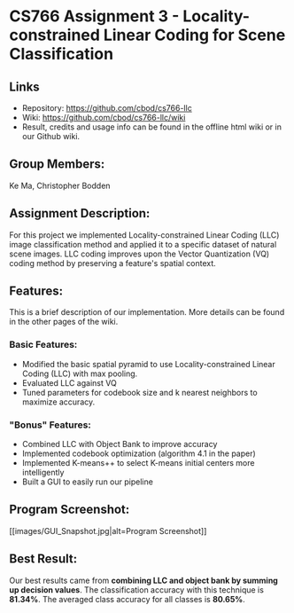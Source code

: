 # CS766 Assignment 3 - Locality-constrained Linear Coding for Scene Classification

## Links
* Repository: <https://github.com/cbod/cs766-llc>
* Wiki: <https://github.com/cbod/cs766-llc/wiki>
* Result, credits and usage info can be found in the offline html wiki or in our Github wiki.

## Group Members:
Ke Ma, Christopher Bodden

## Assignment Description:
For this project we implemented Locality-constrained Linear Coding (LLC) image classification method and applied it to a specific dataset of natural scene images. LLC coding improves upon the Vector Quantization (VQ) coding method by preserving a feature's spatial context.

## Features:
This is a brief description of our implementation. More details can be found in the other pages of the wiki.

### Basic Features:
* Modified the basic spatial pyramid to use Locality-constrained Linear Coding (LLC) with max pooling.
* Evaluated LLC against VQ
* Tuned parameters for codebook size and k nearest neighbors to maximize accuracy.

### "Bonus" Features:
* Combined LLC with Object Bank to improve accuracy
* Implemented codebook optimization (algorithm 4.1 in the paper)
* Implemented K-means++ to select K-means initial centers more intelligently
* Built a GUI to easily run our pipeline

## Program Screenshot:
[[images/GUI_Snapshot.jpg|alt=Program Screenshot]]

## Best Result:
Our best results came from **combining LLC and object bank by summing up decision values**. The classification accuracy with this technique is **81.34%**. The averaged class accuracy for all classes is **80.65%**.